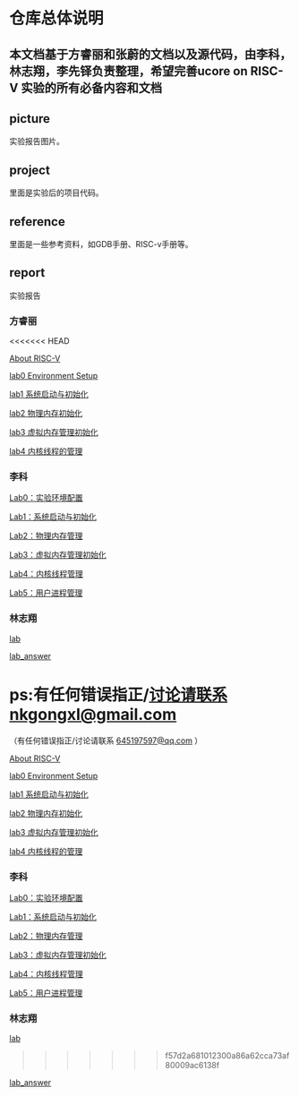 # 仓库总体说明
本文档基于方睿丽和张蔚的文档以及源代码，由李科，林志翔，李先铎负责整理，希望完善ucore on RISC-V 实验的所有必备内容和文档
---------

## picture

实验报告图片。

## project

里面是实验后的项目代码。

## reference

里面是一些参考资料，如GDB手册、RISC-v手册等。

## report

实验报告 

### 方睿丽
<<<<<<< HEAD

[About RISC-V](https://github.com/nkgongxl/ucoreonrv/blob/master/report/%E6%96%B9%E7%9D%BF%E4%B8%BD/About%20RISC-V.md)

[lab0 Environment Setup](https://github.com/nkgongxl/ucoreonrv/blob/master/report/%E6%96%B9%E7%9D%BF%E4%B8%BD/lab0.md)

[lab1 系统启动与初始化](https://github.com/nkgongxl/ucoreonrv/blob/master/report/%E6%96%B9%E7%9D%BF%E4%B8%BD/Lab1_instructions.md)

[lab2 物理内存初始化](https://github.com/nkgongxl/ucoreonrv/blob/master/report/%E6%96%B9%E7%9D%BF%E4%B8%BD/Lab2_instructions.md)

[lab3 虚拟内存管理初始化](https://github.com/nkgongxl/ucoreonrv/blob/master/report/%E6%96%B9%E7%9D%BF%E4%B8%BD/Lab3_instructions.md)

[lab4 内核线程的管理](https://github.com/nkgongxl/ucoreonrv/blob/master/report/%E6%96%B9%E7%9D%BF%E4%B8%BD/Lab4_instructions.md)

### 李科

[Lab0：实验环境配置](https://github.com/nkgongxl/ucoreonrv/blob/master/report/%E6%9D%8E%E7%A7%91/Lab0%EF%BC%9A%E5%AE%9E%E9%AA%8C%E7%8E%AF%E5%A2%83%E9%85%8D%E7%BD%AE.md)

[Lab1：系统启动与初始化](https://github.com/nkgongxl/ucoreonrv/blob/master/report/%E6%9D%8E%E7%A7%91/Lab1%EF%BC%9A%E7%B3%BB%E7%BB%9F%E5%90%AF%E5%8A%A8%E4%B8%8E%E5%88%9D%E5%A7%8B%E5%8C%96.md)

[Lab2：物理内存管理](https://github.com/nkgongxl/ucoreonrv/blob/master/report/%E6%9D%8E%E7%A7%91/Lab2%EF%BC%9A%E7%89%A9%E7%90%86%E5%86%85%E5%AD%98%E7%AE%A1%E7%90%86.md)

[Lab3：虚拟内存管理初始化](https://github.com/nkgongxl/ucoreonrv/blob/master/report/%E6%9D%8E%E7%A7%91/Lab3%EF%BC%9A%E8%99%9A%E6%8B%9F%E5%86%85%E5%AD%98%E7%AE%A1%E7%90%86%E5%88%9D%E5%A7%8B%E5%8C%96.md)

[Lab4：内核线程管理](https://github.com/nkgongxl/ucoreonrv/blob/master/report/%E6%9D%8E%E7%A7%91/Lab4%EF%BC%9A%E5%86%85%E6%A0%B8%E7%BA%BF%E7%A8%8B%E7%AE%A1%E7%90%86.md)

[Lab5：用户进程管理](https://github.com/nkgongxl/ucoreonrv/blob/master/report/%E6%9D%8E%E7%A7%91/Lab5%EF%BC%9A%E7%94%A8%E6%88%B7%E8%BF%9B%E7%A8%8B%E7%AE%A1%E7%90%86.md)

### 林志翔

[lab](https://github.com/nkgongxl/ucoreonrv/blob/master/report/%E6%9E%97%E5%BF%97%E7%BF%94/lab.md)

[lab_answer](https://github.com/nkgongxl/ucoreonrv/blob/master/report/%E6%9E%97%E5%BF%97%E7%BF%94/lab_answer.md)



ps:有任何错误指正/讨论请联系nkgongxl@gmail.com  
=======

（有任何错误指正/讨论请联系 645197597@qq.com ）

[About RISC-V](https://github.com/nkgongxl/ucoreonrv/blob/master/report/%E6%96%B9%E7%9D%BF%E4%B8%BD/About%20RISC-V.md)

[lab0 Environment Setup](https://github.com/nkgongxl/ucoreonrv/blob/master/report/%E6%96%B9%E7%9D%BF%E4%B8%BD/lab0.md)

[lab1 系统启动与初始化](https://github.com/nkgongxl/ucoreonrv/blob/master/report/%E6%96%B9%E7%9D%BF%E4%B8%BD/Lab1_instructions.md)

[lab2 物理内存初始化](https://github.com/nkgongxl/ucoreonrv/blob/master/report/%E6%96%B9%E7%9D%BF%E4%B8%BD/Lab2_instructions.md)

[lab3 虚拟内存管理初始化](https://github.com/nkgongxl/ucoreonrv/blob/master/report/%E6%96%B9%E7%9D%BF%E4%B8%BD/Lab3_instructions.md)

[lab4 内核线程的管理](https://github.com/nkgongxl/ucoreonrv/blob/master/report/%E6%96%B9%E7%9D%BF%E4%B8%BD/Lab4_instructions.md)

### 李科

[Lab0：实验环境配置](https://github.com/nkgongxl/ucoreonrv/blob/master/report/%E6%9D%8E%E7%A7%91/Lab0%EF%BC%9A%E5%AE%9E%E9%AA%8C%E7%8E%AF%E5%A2%83%E9%85%8D%E7%BD%AE.md)

[Lab1：系统启动与初始化](https://github.com/nkgongxl/ucoreonrv/blob/master/report/%E6%9D%8E%E7%A7%91/Lab1%EF%BC%9A%E7%B3%BB%E7%BB%9F%E5%90%AF%E5%8A%A8%E4%B8%8E%E5%88%9D%E5%A7%8B%E5%8C%96.md)

[Lab2：物理内存管理](https://github.com/nkgongxl/ucoreonrv/blob/master/report/%E6%9D%8E%E7%A7%91/Lab2%EF%BC%9A%E7%89%A9%E7%90%86%E5%86%85%E5%AD%98%E7%AE%A1%E7%90%86.md)

[Lab3：虚拟内存管理初始化](https://github.com/nkgongxl/ucoreonrv/blob/master/report/%E6%9D%8E%E7%A7%91/Lab3%EF%BC%9A%E8%99%9A%E6%8B%9F%E5%86%85%E5%AD%98%E7%AE%A1%E7%90%86%E5%88%9D%E5%A7%8B%E5%8C%96.md)

[Lab4：内核线程管理](https://github.com/nkgongxl/ucoreonrv/blob/master/report/%E6%9D%8E%E7%A7%91/Lab4%EF%BC%9A%E5%86%85%E6%A0%B8%E7%BA%BF%E7%A8%8B%E7%AE%A1%E7%90%86.md)

[Lab5：用户进程管理](https://github.com/nkgongxl/ucoreonrv/blob/master/report/%E6%9D%8E%E7%A7%91/Lab5%EF%BC%9A%E7%94%A8%E6%88%B7%E8%BF%9B%E7%A8%8B%E7%AE%A1%E7%90%86.md)

### 林志翔

[lab](https://github.com/nkgongxl/ucoreonrv/blob/master/report/%E6%9E%97%E5%BF%97%E7%BF%94/lab.md)
>>>>>>> f57d2a681012300a86a62cca73af80009ac6138f

[lab_answer](https://github.com/nkgongxl/ucoreonrv/blob/master/report/%E6%9E%97%E5%BF%97%E7%BF%94/lab_answer.md)